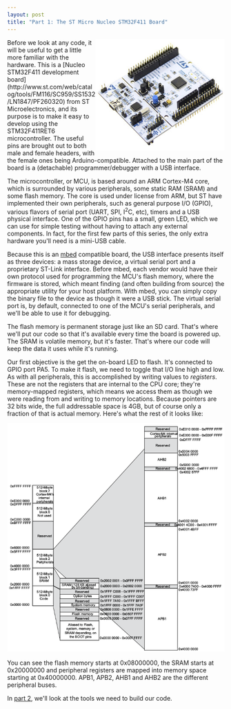 ```yaml
---
layout: post
title: "Part 1: The ST Micro Nucleo STM32F411 Board"
---
```

<img style="float: right" src="/images/nucleo411.jpg" alt="Nucleo STM32F411">
Before we look at any code, it will be useful to get a little more familiar with the hardware. This is a [Nucleo STM32F411 development board](http://www.st.com/web/catalog/tools/FM116/SC959/SS1532/LN1847/PF260320) from ST Microelectronics, and its purpose is to make it easy to develop using the STM32F411RET6 microcontroller. The useful pins are brought out to both male and female headers, with the female ones being Arduino-compatible. Attached to the main part of the board is a (detachable) programmer/debugger with a USB interface.

The microcontroller, or MCU, is based around an ARM Cortex-M4 core, which is surrounded by various peripherals, some static RAM (SRAM) and some flash memory. The core is used under license from ARM, but ST have implemented their own peripherals, such as general purpose I/O (GPIO), various flavors of serial port (UART, SPI, I<sup>2</sup>C, etc), timers and a USB physical interface. One of the GPIO pins has a small, green LED, which we can use for simple testing without having to attach any external components. In fact, for the first few parts of this series, the only extra hardware you'll need is a mini-USB cable.

Because this is an [mbed](http://mbed.org/) compatible board, the USB interface presents itself as three devices: a mass storage device, a virtual serial port and a proprietary ST-Link interface. Before mbed, each vendor would have their own protocol used for programming the MCU's flash memory, where the firmware is stored, which meant finding (and often building from source) the appropriate utility for your host platform. With mbed, you can simply copy the binary file to the device as though it were a USB stick. The virtual serial port is, by default, connected to one of the MCU's serial peripherals, and we'll be able to use it for debugging.

The flash memory is permanent storage just like an SD card. That's where we'll put our code so that it's available every time the board is powered up. The SRAM is volatile memory, but it's faster. That's where our code will keep the data it uses while it's running.

Our first objective is the get the on-board LED to flash. It's connected to GPIO port PA5. To make it flash, we need to toggle that I/O line high and low. As with all peripherals, this is accomplished by writing values to *registers*. These are not the registers that are internal to the CPU core; they're memory-mapped registers, which means we access them as though we were reading from and writing to memory locations. Because pointers are 32 bits wide, the full addressable space is 4GB, but of course only a fraction of that is actual memory. Here's what the rest of it looks like:

![Memory map](/images/stm32f411-memory-map.png)

You can see the flash memory starts at 0x08000000, the SRAM starts at 0x20000000 and peripheral registers are mapped into memory space starting at 0x40000000. APB1, APB2, AHB1 and AHB2 are the different peripheral buses.

In [part 2](../tookchain), we'll look at the tools we need to build our code.

